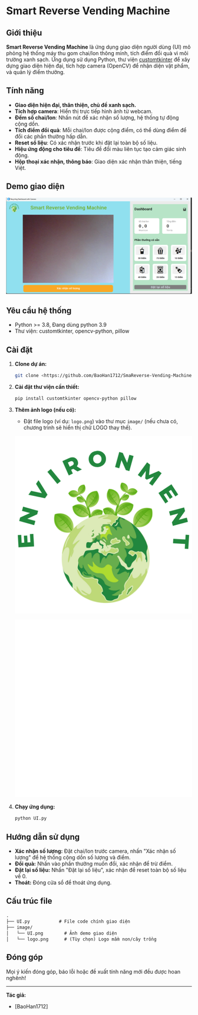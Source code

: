 # Smart Reverse Vending Machine

## Giới thiệu

**Smart Reverse Vending Machine** là ứng dụng giao diện người dùng (UI) mô phỏng hệ thống máy thu gom chai/lon thông minh, tích điểm đổi quà vì môi trường xanh sạch. Ứng dụng sử dụng Python, thư viện [customtkinter](https://github.com/TomSchimansky/CustomTkinter) để xây dựng giao diện hiện đại, tích hợp camera (OpenCV) để nhận diện vật phẩm, và quản lý điểm thưởng.

## Tính năng

- **Giao diện hiện đại, thân thiện, chủ đề xanh sạch.**
- **Tích hợp camera**: Hiển thị trực tiếp hình ảnh từ webcam.
- **Đếm số chai/lon**: Nhấn nút để xác nhận số lượng, hệ thống tự động cộng dồn.
- **Tích điểm đổi quà**: Mỗi chai/lon được cộng điểm, có thể dùng điểm để đổi các phần thưởng hấp dẫn.
- **Reset số liệu**: Có xác nhận trước khi đặt lại toàn bộ số liệu.
- **Hiệu ứng động cho tiêu đề**: Tiêu đề đổi màu liên tục tạo cảm giác sinh động.
- **Hộp thoại xác nhận, thông báo**: Giao diện xác nhận thân thiện, tiếng Việt.

## Demo giao diện

![Demo giao diện](image/UI.png)

## Yêu cầu hệ thống

- Python >= 3.8, Đang dùng python 3.9
- Thư viện: customtkinter, opencv-python, pillow

## Cài đặt

1. **Clone dự án:**
   ```bash
   git clone <https://github.com/BaoHan1712/SmaReverse-Vending-Machine.git>
   ```

2. **Cài đặt thư viện cần thiết:**
   ```bash
   pip install customtkinter opencv-python pillow
   ```

3. **Thêm ảnh logo (nếu có):**
   - Đặt file logo (ví dụ: `logo.png`) vào thư mục `image/` (nếu chưa có, chương trình sẽ hiển thị chữ LOGO thay thế).

   ![Demo logo](image/logo.png)

   ![Demo giao diện splash](image/giphy.gif)

4. **Chạy ứng dụng:**
   ```bash
   python UI.py
   ```

## Hướng dẫn sử dụng

- **Xác nhận số lượng:** Đặt chai/lon trước camera, nhấn "Xác nhận số lượng" để hệ thống cộng dồn số lượng và điểm.
- **Đổi quà:** Nhấn vào phần thưởng muốn đổi, xác nhận để trừ điểm.
- **Đặt lại số liệu:** Nhấn "Đặt lại số liệu", xác nhận để reset toàn bộ số liệu về 0.
- **Thoát:** Đóng cửa sổ để thoát ứng dụng.

## Cấu trúc file

```
.
├── UI.py           # File code chính giao diện
├── image/
│   └── UI.png        # Ảnh demo giao diện
│   └── logo.png      # (Tùy chọn) Logo mầm non/cây trồng
```

## Đóng góp

Mọi ý kiến đóng góp, báo lỗi hoặc đề xuất tính năng mới đều được hoan nghênh!

---

**Tác giả:**  
- [BaoHan1712] 